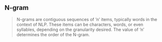 ## N-gram

> N-grams are contiguous sequences of ’n’ items, typically words in the context of NLP. These items can be characters, words, or even syllables, depending on the granularity desired. The value of ’n’ determines the order of the N-gram.

